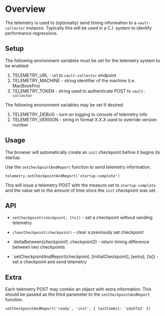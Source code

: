 # Overview

The telemetry is used to (optionally) send timing information to a `vault-collector` instance. Typically this will be used in a C.I. system to identify performance regressions.

## Setup

The following environment variables must be set for the telemetry system to be enabled:

1. TELEMETRY_URL - url to `vault-collector` endpoint
2. TELEMETRY_MACHINE - string identifier of the machine (i.e. MacBookPro)
3. TELEMETRY_TOKEN - string used to authenticate POST to `vault-collector`

The following environment variables may be set if desired:

1. TELEMETRY_DEBUG - turn on logging to console of telemetry info
2. TELEMETRY_VERSION - string in format X.X.X used to override version number

## Usage

The browser will automatically create an `init` checkpoint before it begins its startup.

Use the `setCheckpointAndReport` function to send telemetry information.

`telemetry.setCheckpointAndReport('startup-complete')`

This will issue a telemetry POST with the measure set to `startup-complete` and the value set to the amount of time since the `init` checkpoint was set.

## API

* `setCheckpoint(checkpoint, [ts])` - set a checkpoint without sending telemetry

* `clearCheckpoint(checkpoint)` - clear a previously set checkpoint

* `deltaBetween(checkpoint1, checkpoint2) - return timing difference between two checkpoints

* `setCheckpointAndReport(checkpoint, [initialCheckpoint], [extra], [ts]) - set a checkpoint and send telemetry

## Extra

Each telemetry POST may contain an object with extra information. This should be passed as the third parameter to the `setCheckpointAndReport` function.

`setCheckpointAndReport('ready', 'init', { lastCommit: 'a3e5fa3' })`
